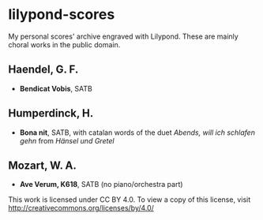 # lilypond-scores
My personal scores' archive engraved with Lilypond. These are mainly choral works in the public domain.

## Haendel, G. F.
* **Bendicat Vobis**, SATB

## Humperdinck, H.
* **Bona nit**, SATB, with catalan words of the duet *Abends, will ich schlafen gehn* from *Hänsel und Gretel*

## Mozart, W. A.
* **Ave Verum, K618**, SATB (no piano/orchestra part)



This work is licensed under CC BY 4.0. To view a copy of this license, visit http://creativecommons.org/licenses/by/4.0/
